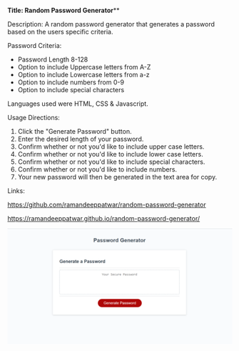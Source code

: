 **Title: Random Password Generator**** 

Description: A random password generator that generates a password based on the users specific criteria. 

Password Criteria:

- Password Length 8-128
- Option to include Uppercase letters from A-Z
- Option to include Lowercase letters from a-z
- Option to include numbers from 0-9
- Option to include special characters

Languages used were HTML, CSS & Javascript.

Usage Directions:

1. Click the "Generate Password" button.
2. Enter the desired length of your password.
3. Confirm whether or not you'd like to include upper case letters.
4. Confirm whether or not you'd like to include lower case letters.
5. Confirm whether or not you'd like to include special characters.
6. Confirm whether or not you'd like to include numbers.
7. Your new password will then be generated in the text area for copy.

Links: 

https://github.com/ramandeeppatwar/random-password-generator

https://ramandeeppatwar.github.io/random-password-generator/



![screenshot](assets/img.png)